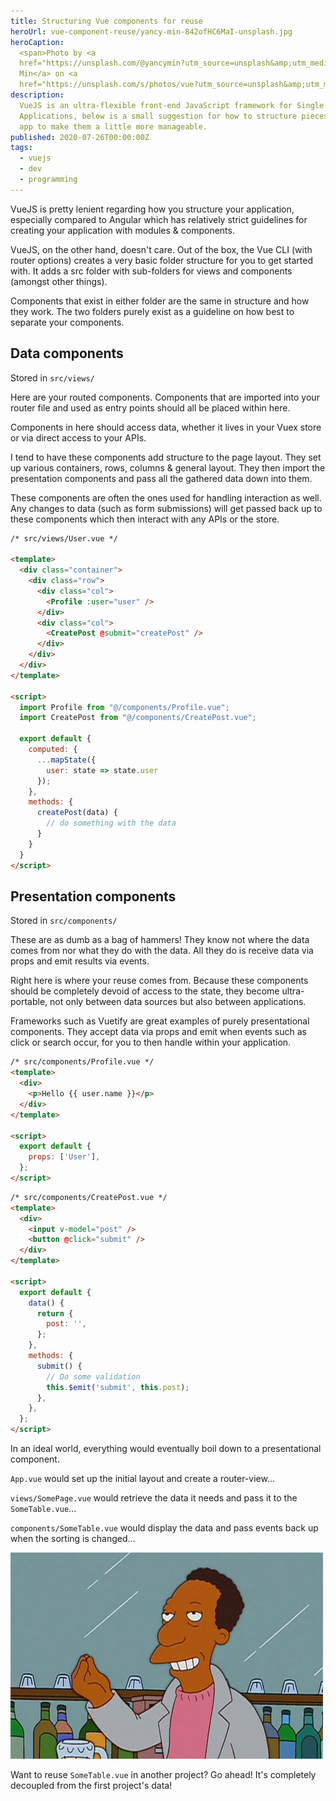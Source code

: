 ```yaml
---
title: Structuring Vue components for reuse
heroUrl: vue-component-reuse/yancy-min-842ofHC6MaI-unsplash.jpg
heroCaption:
  <span>Photo by <a
  href="https://unsplash.com/@yancymin?utm_source=unsplash&amp;utm_medium=referral&amp;utm_content=creditCopyText">Yancy
  Min</a> on <a
  href="https://unsplash.com/s/photos/vue?utm_source=unsplash&amp;utm_medium=referral&amp;utm_content=creditCopyText">Unsplash</a></span>
description:
  VueJS is an ultra-flexible front-end JavaScript framework for Single Page
  Applications, below is a small suggestion for how to structure pieces of your
  app to make them a little more manageable.
published: 2020-07-26T00:00:00Z
tags:
  - vuejs
  - dev
  - programming
---
```


VueJS is pretty lenient regarding how you structure your application, especially
compared to Angular which has relatively strict guidelines for creating your
application with modules & components.

VueJS, on the other hand, doesn't care. Out of the box, the Vue CLI (with router
options) creates a very basic folder structure for you to get started with. It
adds a src folder with sub-folders for views and components (amongst other
things).

Components that exist in either folder are the same in structure and how they
work. The two folders purely exist as a guideline on how best to separate your
components.

## Data components

Stored in `src/views/`

Here are your routed components. Components that are imported into your router
file and used as entry points should all be placed within here.

Components in here should access data, whether it lives in your Vuex store or
via direct access to your APIs.

I tend to have these components add structure to the page layout. They set up
various containers, rows, columns & general layout. They then import the
presentation components and pass all the gathered data down into them.

These components are often the ones used for handling interaction as well. Any
changes to data (such as form submissions) will get passed back up to these
components which then interact with any APIs or the store.

```html
/* src/views/User.vue */

<template>
  <div class="container">
    <div class="row">
      <div class="col">
        <Profile :user="user" />
      </div>
      <div class="col">
        <CreatePost @submit="createPost" />
      </div>
    </div>
  </div>
</template>

<script>
  import Profile from "@/components/Profile.vue";
  import CreatePost from "@/components/CreatePost.vue";

  export default {
    computed: {
      ...mapState({
        user: state => state.user
      });
    },
    methods: {
      createPost(data) {
        // do something with the data
      }
    }
  }
</script>
```

## Presentation components

Stored in `src/components/`

These are as dumb as a bag of hammers! They know not where the data comes from
nor what they do with the data. All they do is receive data via props and emit
results via events.

Right here is where your reuse comes from. Because these components should be
completely devoid of access to the state, they become ultra-portable, not only
between data sources but also between applications.

Frameworks such as Vuetify are great examples of purely presentational
components. They accept data via props and emit when events such as click or
search occur, for you to then handle within your application.

```html
/* src/components/Profile.vue */
<template>
  <div>
    <p>Hello {{ user.name }}</p>
  </div>
</template>

<script>
  export default {
    props: ['User'],
  };
</script>
```

```html
/* src/components/CreatePost.vue */
<template>
  <div>
    <input v-model="post" />
    <button @click="submit" />
  </div>
</template>

<script>
  export default {
    data() {
      return {
        post: '',
      };
    },
    methods: {
      submit() {
        // Do some validation
        this.$emit('submit', this.post);
      },
    },
  };
</script>
```

In an ideal world, everything would eventually boil down to a presentational
component.

`App.vue` would set up the initial layout and create a router-view...

`views/SomePage.vue` would retrieve the data it needs and pass it to the
`SomeTable.vue`...

`components/SomeTable.vue` would display the data and pass events back up when
the sorting is changed...

![Bellisimo](./mwah.gif)

Want to reuse `SomeTable.vue` in another project? Go ahead! It's completely
decoupled from the first project's data!

